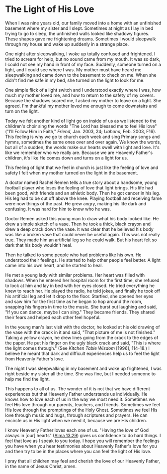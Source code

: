 # The Light of His Love

When I was nine years old, our family moved into a home with an unfinished
basement where my sister and I slept. Sometimes at night as I lay in bed
trying to go to sleep, the unfinished walls looked like shadowy figures. These
shapes gave me frightening dreams. Sometimes I would sleepwalk through my
house and wake up suddenly in a strange place.

One night after sleepwalking, I woke up totally confused and frightened. I
tried to scream for help, but no sound came from my mouth. It was so dark, I
could not see my hand in front of my face. Suddenly, someone turned on a
light, and I could see where I was. My mother must have heard me sleepwalking
and came down to the basement to check on me. When she didn't find me safe in
my bed, she turned on the light to look for me.

One simple flick of a light switch and I understood exactly where I was, how
much my mother loved me, and how to return to the safety of my covers. Because
the shadows scared me, I asked my mother to leave on a light. She agreed. I'm
thankful my mother loved me enough to come downstairs and turn on the light.

Today we felt another kind of light go on inside of us as we listened to the
children's choir sing the words "The Lord has blessed me to feel His love"
("I'll Follow Him in Faith," _Friend,_ Jan. 2003, 24; _Liahona,_ Feb. 2003,
F16). This feeling is why we go to church each week and sing Primary songs and
hymns, sometimes the same ones over and over again. We know the words, but all
of a sudden, the words make our hearts swell with light and love. It's like we
remember who we really are. Because we are Heavenly Father's children, it's
like He comes down and turns on a light for us.

This feeling of light that we feel in church is just like the feeling of love
and safety I felt when my mother turned on the light in the basement.

A doctor named Rachel Remen tells a true story about a handsome, young
football player who loses the feeling of love that light brings. His life had
been good, with friends and an athletic body. Then he got cancer in his leg.
His leg had to be cut off above the knee. Playing football and receiving fame
were now things of the past. He grew angry, making his life dark and
confusing. It was hard for him to know who he was.

Doctor Remen asked this young man to draw what his body looked like. He drew a
simple sketch of a vase. Then he took a thick, black crayon and drew a deep
crack down the vase. It was clear that he believed his body was like a broken
vase that could never be useful again. This was not really true. They made him
an artificial leg so he could walk. But his heart felt so dark that his body
wouldn't heal.

Then he talked to some people who had problems like his own. He understood
their feelings. He started to help other people feel better. A light came into
his own heart, and he started to heal.

He met a young lady with similar problems. Her heart was filled with shadows.
When he entered her hospital room for the first time, she refused to look at
him and lay in bed with her eyes closed. He tried everything he knew to reach
her. He played the radio, he told jokes, and finally he took off his
artificial leg and let it drop to the floor. Startled, she opened her eyes and
saw him for the first time as he began to hop around the room, snapping his
fingers in time to the music. She burst out laughing and said, "If you can
dance, maybe I can sing." They became friends. They shared their fears and
helped each other feel hopeful.

In the young man's last visit with the doctor, he looked at his old drawing of
the vase with the crack in it and said, "That picture of me is not finished."
Taking a yellow crayon, he drew lines going from the crack to the edges of the
paper. He put his finger on the ugly black crack and said, "This is where the
light comes through." (See _Kitchen Table Wisdom_ [1996], 114-18.) I believe
he meant that dark and difficult experiences help us to feel the light from
Heavenly Father's love.

The night I was sleepwalking in my basement and woke up frightened, I was
right beside my sister all the time. She was fine, but I needed someone to
help me find the light.

This happens to all of us. The wonder of it is not that we have different
experiences but that Heavenly Father understands us individually. He knows how
to love each of us in the way we most need it. Sometimes we feel His love
through our parents, teachers, and friends. Sometimes we feel His love through
the promptings of the Holy Ghost. Sometimes we feel His love through music and
hugs, through scriptures and prayers. He can encircle us in His light when we
need it, because we are His children.

I know Heavenly Father loves each one of us. "Having the love of God always in
[our] hearts" ([Alma
13:29](https://www.lds.org/scriptures/bofm/alma/13.29?lang=eng#28)) gives us
confidence to do hard things. I feel that love as I speak to you today. I hope
you will remember the feelings you have when you hear testimonies about
Heavenly Father's love for you and then try to be in the places where you can
feel the light of His love.

I pray that all children may feel and cherish the love of our Heavenly Father,
in the name of Jesus Christ, amen.


